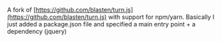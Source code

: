 
A fork of [https://github.com/blasten/turn.js](https://github.com/blasten/turn.js)
with support for npm/yarn. Basically I just added a package.json file and
specified a main entry point + a dependency (jquery)
